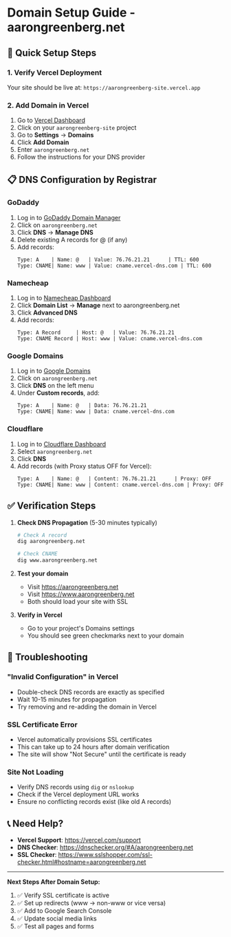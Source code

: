 # Domain Setup Guide - aarongreenberg.net

## 🎯 Quick Setup Steps

### 1. Verify Vercel Deployment
Your site should be live at: `https://aarongreenberg-site.vercel.app`

### 2. Add Domain in Vercel
1. Go to [Vercel Dashboard](https://vercel.com/dashboard)
2. Click on your `aarongreenberg-site` project
3. Go to **Settings** → **Domains**
4. Click **Add Domain**
5. Enter `aarongreenberg.net`
6. Follow the instructions for your DNS provider

## 📋 DNS Configuration by Registrar

### GoDaddy
1. Log in to [GoDaddy Domain Manager](https://dcc.godaddy.com/domains)
2. Click on `aarongreenberg.net`
3. Click **DNS** → **Manage DNS**
4. Delete existing A records for @ (if any)
5. Add records:
   ```
   Type: A    | Name: @   | Value: 76.76.21.21      | TTL: 600
   Type: CNAME| Name: www | Value: cname.vercel-dns.com | TTL: 600
   ```

### Namecheap
1. Log in to [Namecheap Dashboard](https://ap.www.namecheap.com)
2. Click **Domain List** → **Manage** next to aarongreenberg.net
3. Click **Advanced DNS**
4. Add records:
   ```
   Type: A Record     | Host: @   | Value: 76.76.21.21
   Type: CNAME Record | Host: www | Value: cname.vercel-dns.com
   ```

### Google Domains
1. Log in to [Google Domains](https://domains.google)
2. Click on `aarongreenberg.net`
3. Click **DNS** on the left menu
4. Under **Custom records**, add:
   ```
   Type: A    | Name: @   | Data: 76.76.21.21
   Type: CNAME| Name: www | Data: cname.vercel-dns.com
   ```

### Cloudflare
1. Log in to [Cloudflare Dashboard](https://dash.cloudflare.com)
2. Select `aarongreenberg.net`
3. Click **DNS**
4. Add records (with Proxy status OFF for Vercel):
   ```
   Type: A    | Name: @   | Content: 76.76.21.21      | Proxy: OFF
   Type: CNAME| Name: www | Content: cname.vercel-dns.com | Proxy: OFF
   ```

## ✅ Verification Steps

1. **Check DNS Propagation** (5-30 minutes typically)
   ```bash
   # Check A record
   dig aarongreenberg.net

   # Check CNAME
   dig www.aarongreenberg.net
   ```

2. **Test your domain**
   - Visit https://aarongreenberg.net
   - Visit https://www.aarongreenberg.net
   - Both should load your site with SSL

3. **Verify in Vercel**
   - Go to your project's Domains settings
   - You should see green checkmarks next to your domain

## 🚨 Troubleshooting

### "Invalid Configuration" in Vercel
- Double-check DNS records are exactly as specified
- Wait 10-15 minutes for propagation
- Try removing and re-adding the domain in Vercel

### SSL Certificate Error
- Vercel automatically provisions SSL certificates
- This can take up to 24 hours after domain verification
- The site will show "Not Secure" until the certificate is ready

### Site Not Loading
- Verify DNS records using `dig` or `nslookup`
- Check if the Vercel deployment URL works
- Ensure no conflicting records exist (like old A records)

## 📞 Need Help?

- **Vercel Support**: https://vercel.com/support
- **DNS Checker**: https://dnschecker.org/#A/aarongreenberg.net
- **SSL Checker**: https://www.sslshopper.com/ssl-checker.html#hostname=aarongreenberg.net

---

**Next Steps After Domain Setup:**
1. ✅ Verify SSL certificate is active
2. ✅ Set up redirects (www → non-www or vice versa)
3. ✅ Add to Google Search Console
4. ✅ Update social media links
5. ✅ Test all pages and forms